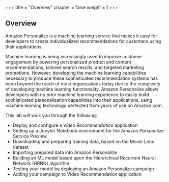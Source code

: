 +++
title = "Overview"
chapter = false
weight = 1
+++

## Overview

Amazon Personalize is a machine learning service that makes it easy for developers to create individualized recommendations for customers using their applications.

Machine learning is being increasingly used to improve customer engagement by powering personalized product and content recommendations, tailored search results, and targeted marketing promotions. However, developing the machine learning capabilities necessary to produce these sophisticated recommendation systems has been beyond the reach of most organizations today due to the complexity of developing machine learning functionality. Amazon Personalize allows developers with no prior machine learning experience to easily build sophisticated personalization capabilities into their applications, using machine learning technology perfected from years of use on Amazon.com.

This lab will walk you through the following:

- Deploy and configure a *Video Recommendation* application
- Setting up a Jupyter Notebook environment for the Amazon Personalize Service Preview
- Downloading and preparing training data, based on the Movie Lens dataset
- Importing prepared data into Amazon Personalize
- Building an ML model based upon the Hierarchical Recurrent Neural Network (HRNN) algorithm 
- Testing your model by deploying an Amazon Personalize campaign
- Adding your campaign to Video Recommendation application